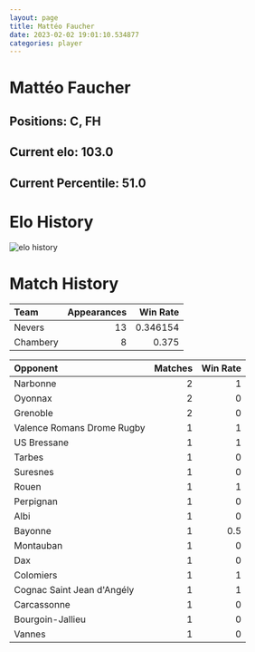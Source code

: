 ```yaml
---  
layout: page  
title: Mattéo Faucher  
date: 2023-02-02 19:01:10.534877  
categories: player  
---
```

# Mattéo Faucher

## Positions: C, FH

## Current elo: 103.0

## Current Percentile: 51.0

# Elo History


![elo history](history_MattéoFaucher.png)
# Match History


| Team     |   Appearances |   Win Rate |
|:---------|--------------:|-----------:|
| Nevers   |            13 |   0.346154 |
| Chambery |             8 |   0.375    |

| Opponent                   |   Matches |   Win Rate |
|:---------------------------|----------:|-----------:|
| Narbonne                   |         2 |        1   |
| Oyonnax                    |         2 |        0   |
| Grenoble                   |         2 |        0   |
| Valence Romans Drome Rugby |         1 |        1   |
| US Bressane                |         1 |        1   |
| Tarbes                     |         1 |        0   |
| Suresnes                   |         1 |        0   |
| Rouen                      |         1 |        1   |
| Perpignan                  |         1 |        0   |
| Albi                       |         1 |        0   |
| Bayonne                    |         1 |        0.5 |
| Montauban                  |         1 |        0   |
| Dax                        |         1 |        0   |
| Colomiers                  |         1 |        1   |
| Cognac Saint Jean d'Angély |         1 |        1   |
| Carcassonne                |         1 |        0   |
| Bourgoin-Jallieu           |         1 |        0   |
| Vannes                     |         1 |        0   |